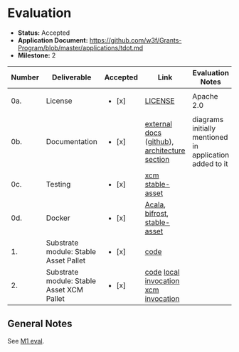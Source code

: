 # Evaluation

- **Status:** Accepted
- **Application Document:** https://github.com/w3f/Grants-Program/blob/master/applications/tdot.md
- **Milestone:** 2

| Number | Deliverable | Accepted | Link | Evaluation Notes |
| ------ | ----------- | -------- | ---- |----------------- |
| 0a. | License | <ul><li>[x] </li></ul> | [LICENSE](https://github.com/nutsfinance/stable-asset/blob/e5c8c1ba19c730257e01077ce1c326476c1002c2/LICENSE) | Apache 2.0 |
| 0b. | Documentation | <ul><li>[x] </li></ul> | [external docs](https://nutsfinance.gitbook.io/) ([github](https://github.com/nutsfinance/nutsfinance.github.io)), [architecture section](https://nutsfinance.gitbook.io/tapio/overview/architecture) | diagrams initially mentioned in application added to it |
| 0c.  | Testing | <ul><li>[x] </li></ul> |[xcm](https://github.com/nutsfinance/stable-asset/blob/e5c8c1ba19c730257e01077ce1c326476c1002c2/lib/stable-asset-xcm/src/tests.rs#L158-L225) [stable-asset](https://github.com/nutsfinance/stable-asset/blob/e5c8c1ba19c730257e01077ce1c326476c1002c2/lib/stable-asset/src/tests.rs)||
| 0d.  | Docker | <ul><li>[x] </li></ul> |[Acala](https://github.com/AcalaNetwork/Acala/blob/ad240e9b96d4338a66fe7daad5bf53d8bb6a25f8/scripts/Dockerfile), [bifrost](https://github.com/nutsfinance/bifrost/blob/f0cba77760cf7e9b4576f6a255c6496edd36aad0/Dockerfile), [stable-asset](https://github.com/nutsfinance/stable-asset/blob/e5c8c1ba19c730257e01077ce1c326476c1002c2/Dockerfile)||
| 1.  | Substrate module: Stable Asset Pallet | <ul><li>[x] </li></ul> |[code](https://github.com/nutsfinance/stable-asset/blob/e5c8c1ba19c730257e01077ce1c326476c1002c2/lib/stable-asset/src/lib.rs#L765-L796)||
| 2.  | Substrate module: Stable Asset XCM Pallet | <ul><li>[x] </li></ul> |[code](https://github.com/nutsfinance/stable-asset/blob/e5c8c1ba19c730257e01077ce1c326476c1002c2/lib/stable-asset-xcm/src/lib.rs#L297-L316) [local invocation](https://github.com/AcalaNetwork/Acala/blob/ad240e9b96d4338a66fe7daad5bf53d8bb6a25f8/runtime/karura/src/lib.rs#L1627-L1774) [xcm invocation](https://github.com/nutsfinance/bifrost/blob/f0cba77760cf7e9b4576f6a255c6496edd36aad0/runtime/bifrost-kusama/src/lib.rs#L1976-L1997)||

## General Notes

See [M1 eval](https://github.com/w3f/Grant-Milestone-Delivery/blob/master/evaluations/tdot_1_alxs.md).
